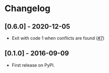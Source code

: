 # Changelog

## [0.6.0] - 2020-12-05

* Exit with code 1 when conflicts are found ([#7](https://github.com/tonyo/django-migration-checker/pull/7))


## [0.1.0] - 2016-09-09

* First release on PyPI.

